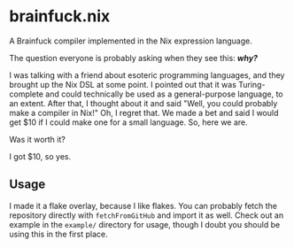 # brainfuck.nix

A Brainfuck compiler implemented in the Nix expression language.

The question everyone is probably asking when they see this: **_why?_**

I was talking with a friend about esoteric programming languages, and they
brought up the Nix DSL at some point. I pointed out that it was Turing-complete
and could technically be used as a general-purpose language, to an extent. After
that, I thought about it and said "Well, you could probably make a compiler in
Nix!" Oh, I regret that. We made a bet and said I would get $10 if I could make
one for a small language. So, here we are.

Was it worth it?

I got $10, so yes.

## Usage

I made it a flake overlay, because I like flakes. You can probably fetch the
repository directly with `fetchFromGitHub` and import it as well. Check out an
example in the `example/` directory for usage, though I doubt you should be
using this in the first place.
